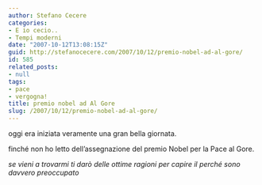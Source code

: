 ```yaml
---
author: Stefano Cecere
categories:
- E io cecio..
- Tempi moderni
date: "2007-10-12T13:08:15Z"
guid: http://stefanocecere.com/2007/10/12/premio-nobel-ad-al-gore/
id: 585
related_posts:
- null
tags:
- pace
- vergogna!
title: premio nobel ad Al Gore
slug: /2007/10/12/premio-nobel-ad-al-gore/
---
```


oggi era iniziata veramente una gran bella giornata.
  
finché non ho letto dell&#8217;assegnazione del premio Nobel per la Pace al Gore.

_se vieni a trovarmi ti darò delle ottime ragioni per capire il perché sono davvero preoccupato_